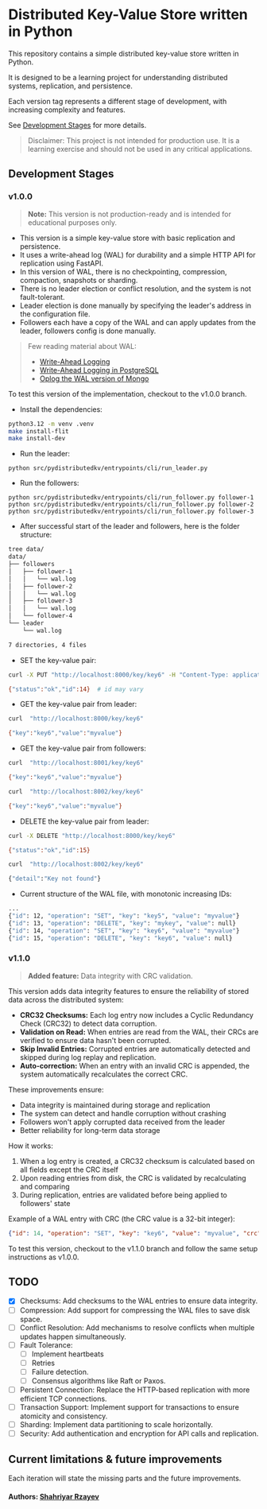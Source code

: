# Distributed Key-Value Store written in Python

This repository contains a simple distributed key-value store written in Python.

It is designed to be a learning project for understanding distributed systems, replication, and persistence.

Each version tag represents a different stage of development, with increasing complexity and features.

See [Development Stages](#development-stages) for more details.

> Disclaimer: This project is not intended for production use. It is a learning exercise and should not be used in any critical applications.

## Development Stages

### v1.0.0

> **Note:** This version is not production-ready and is intended for educational purposes only.

* This version is a simple key-value store with basic replication and persistence.
* It uses a write-ahead log (WAL) for durability and a simple HTTP API for replication using FastAPI.
* In this version of WAL, there is no checkpointing, compression, compaction, snapshots or sharding.
* There is no leader election or conflict resolution, and the system is not fault-tolerant.
* Leader election is done manually by specifying the leader's address in the configuration file.
* Followers each have a copy of the WAL and can apply updates from the leader, followers config is done manually.

> Few reading material about WAL:
> - [Write-Ahead Logging](https://en.wikipedia.org/wiki/Write-ahead_logging)
> - [Write-Ahead Logging in PostgreSQL](https://www.postgresql.org/docs/current/wal-intro.html)
> - [Oplog the WAL version of Mongo](https://www.mongodb.com/docs/manual/core/replica-set-oplog/)

To test this version of the implementation, checkout to the v1.0.0 branch.

- Install the dependencies:

```bash
python3.12 -m venv .venv
make install-flit
make install-dev
```

- Run the leader:

```
python src/pydistributedkv/entrypoints/cli/run_leader.py
```

- Run the followers:

```
python src/pydistributedkv/entrypoints/cli/run_follower.py follower-1
python src/pydistributedkv/entrypoints/cli/run_follower.py follower-2
python src/pydistributedkv/entrypoints/cli/run_follower.py follower-3
```

- After successful start of the leader and followers, here is the folder structure:

```bash
tree data/
data/
├── followers
│   ├── follower-1
│   │   └── wal.log
│   ├── follower-2
│   │   └── wal.log
│   ├── follower-3
│   │   └── wal.log
│   └── follower-4
└── leader
    └── wal.log

7 directories, 4 files

```

- SET the key-value pair:

```bash
curl -X PUT "http://localhost:8000/key/key6" -H "Content-Type: application/json" -d '{"value": "myvalue"}'

{"status":"ok","id":14}  # id may vary
```

- GET the key-value pair from leader:

```bash
curl  "http://localhost:8000/key/key6"

{"key":"key6","value":"myvalue"}
```

- GET the key-value pair from followers:

```bash
curl  "http://localhost:8001/key/key6"

{"key":"key6","value":"myvalue"}

curl  "http://localhost:8002/key/key6"

{"key":"key6","value":"myvalue"}
```

- DELETE the key-value pair from leader:

```bash
curl -X DELETE "http://localhost:8000/key/key6"

{"status":"ok","id":15}

curl  "http://localhost:8002/key/key6"

{"detail":"Key not found"}
```

- Current structure of the WAL file, with monotonic increasing IDs:

```bash
...
{"id": 12, "operation": "SET", "key": "key5", "value": "myvalue"}
{"id": 13, "operation": "DELETE", "key": "mykey", "value": null}
{"id": 14, "operation": "SET", "key": "key6", "value": "myvalue"}
{"id": 15, "operation": "DELETE", "key": "key6", "value": null}
```

### v1.1.0

> **Added feature:** Data integrity with CRC validation.

This version adds data integrity features to ensure the reliability of stored data across the distributed system:

* **CRC32 Checksums:** Each log entry now includes a Cyclic Redundancy Check (CRC32) to detect data corruption.
* **Validation on Read:** When entries are read from the WAL, their CRCs are verified to ensure data hasn't been corrupted.
* **Skip Invalid Entries:** Corrupted entries are automatically detected and skipped during log replay and replication.
* **Auto-correction:** When an entry with an invalid CRC is appended, the system automatically recalculates the correct CRC.

These improvements ensure:
* Data integrity is maintained during storage and replication
* The system can detect and handle corruption without crashing
* Followers won't apply corrupted data received from the leader
* Better reliability for long-term data storage

How it works:
1. When a log entry is created, a CRC32 checksum is calculated based on all fields except the CRC itself
2. Upon reading entries from disk, the CRC is validated by recalculating and comparing
3. During replication, entries are validated before being applied to followers' state

Example of a WAL entry with CRC (the CRC value is a 32-bit integer):

```json
{"id": 14, "operation": "SET", "key": "key6", "value": "myvalue", "crc": 3641357794}
```

To test this version, checkout to the v1.1.0 branch and follow the same setup instructions as v1.0.0.


## TODO

- [x] Checksums: Add checksums to the WAL entries to ensure data integrity.
- [ ] Compression: Add support for compressing the WAL files to save disk space.
- [ ] Conflict Resolution: Add mechanisms to resolve conflicts when multiple updates happen simultaneously.
- [ ] Fault Tolerance: 
  - [ ] Implement heartbeats 
  - [ ] Retries
  - [ ] Failure detection.
  - [ ] Consensus algorithms like Raft or Paxos.
- [ ] Persistent Connection: Replace the HTTP-based replication with more efficient TCP connections.
- [ ] Transaction Support: Implement support for transactions to ensure atomicity and consistency.
- [ ] Sharding: Implement data partitioning to scale horizontally.
- [ ] Security: Add authentication and encryption for API calls and replication.

## Current limitations & future improvements

Each iteration will state the missing parts and the future improvements.

#### Authors:  [Shahriyar Rzayev](https://www.linkedin.com/in/shahriyar-rzayev/)

